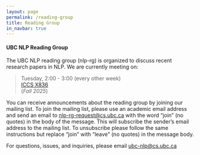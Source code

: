 ```yaml
---
layout: page
permalink: /reading-group
title: Reading Group
in_navbar: true
---
```


#### UBC NLP Reading Group

The UBC NLP reading group (nlp-rg) is organized to discuss recent research papers in NLP. We are currently meeting on:

> Tuesday, 2:00 - 3:00 (every other week)<br>
> [ICCS X836](https://www.cs.ubc.ca/our-department/maps) <br>
> (*Fall 2025*)

You can receive announcements about the reading group by joining our mailing list. To join the mailing list, please use an academic email address and send an email to nlp-rg-request@cs.ubc.ca with the word “join” (no quotes) in the body of the message. This will subscribe the sender’s email address to the mailing list. To unsubscribe please follow the same instructions but replace “join” with “leave” (no quotes) in the message body.

For questions, issues, and inquiries, please email ubc-nlp@cs.ubc.ca
